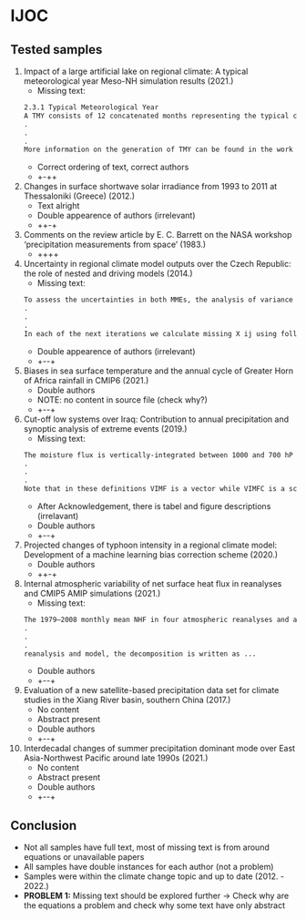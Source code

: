 # IJOC

## Tested samples
1. Impact of a large artificial lake on regional climate: A typical meteorological year Meso-NH simulation results (2021.)
    - Missing text:
    ``` txt
    2.3.1 Typical Meteorological Year
    A TMY consists of 12 concatenated months representing the typical climatological conditions for a particular area.
    .
    .
    .
    More information on the generation of TMY can be found in the work of Abreu et al. (2018).
    ```
    - Correct ordering of text, correct authors
    - +-++
2. Changes in surface shortwave solar irradiance from 1993 to 2011 at Thessaloniki (Greece) (2012.)
    - Text alright
    - Double appearence of authors (irrelevant)
    - ++-+
3. Comments on the review article by E. C. Barrett on the NASA workshop ‘precipitation measurements from space’ (1983.)
    - ++++
4. Uncertainty in regional climate model outputs over the Czech Republic: the role of nested and driving models (2014.)
    - Missing text:
    ``` txt
    To assess the uncertainties in both MMEs, the analysis of variance described by D´equ´e et al. (2007) was employed.
    .
    .
    .
    In each of the next iterations we calculate missing X ij using following equation:
    ```
    - Double appearence of authors (irrelevant)
    - +--+
5. Biases in sea surface temperature and the annual cycle of Greater Horn of Africa rainfall in CMIP6 (2021.)
    - Double authors
    - NOTE: no content in source file (check why?)
    - +--+
6. Cut-off low systems over Iraq: Contribution to annual precipitation and synoptic analysis of extreme events (2019.)
    - Missing text:
    ``` txt
    The moisture flux is vertically-integrated between 1000 and 700 hP ...
    .
    .
    .
    Note that in these definitions VIMF is a vector while VIMFC is a scalar.
    ```
    - After Acknowledgement, there is tabel and figure descriptions (irrelavant)
    - Double authors
    - +--+
7. Projected changes of typhoon intensity in a regional climate model: Development of a machine learning bias correction scheme (2020.)
    - Double authors
    - ++-+
8. Internal atmospheric variability of net surface heat flux in reanalyses and CMIP5 AMIP simulations (2021.)
    - Missing text:
    ``` txt
    The 1979–2008 monthly mean NHF in four atmospheric reanalyses and a set of CM ...
    .
    .
    .
    reanalysis and model, the decomposition is written as ...
    ```
    - Double authors
    - +--+
9. Evaluation of a new satellite-based precipitation data set for climate studies in the Xiang River basin, southern China (2017.)
    - No content
    - Abstract present
    - Double authors
    - +--+
10. Interdecadal changes of summer precipitation dominant mode over East Asia-Northwest Pacific around late 1990s (2021.)
    - No content
    - Abstract present
    - Double authors
    - +--+

## Conclusion
- Not all samples have full text, most of missing text is from around equations or unavailable papers
- All samples have double instances for each author (not a problem)
- Samples were within the climate change topic and up to date (2012. - 2022.)
- **PROBLEM 1:** Missing text should be explored further -> Check why are the equations a problem and check why some text have only abstract
